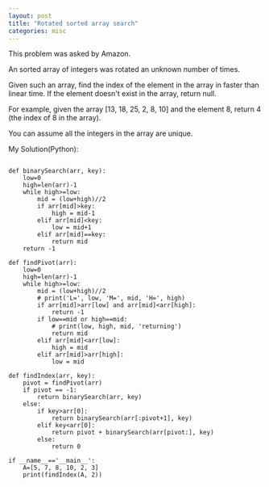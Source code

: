 ```yaml
---
layout: post
title: "Rotated sorted array search"
categories: misc
---
```


This problem was asked by Amazon.

An sorted array of integers was rotated an unknown number of times.

Given such an array, find the index of the element in the array in faster than linear time. If the element doesn't exist in the array, return null.

For example, given the array [13, 18, 25, 2, 8, 10] and the element 8, return 4 (the index of 8 in the array).

You can assume all the integers in the array are unique.


My Solution(Python):
```

def binarySearch(arr, key):
    low=0
    high=len(arr)-1
    while high>=low:
        mid = (low+high)//2
        if arr[mid]>key:
            high = mid-1
        elif arr[mid]<key:
            low = mid+1
        elif arr[mid]==key:
            return mid
    return -1

def findPivot(arr):
    low=0
    high=len(arr)-1
    while high>=low:
        mid = (low+high)//2
        # print('L=', low, 'M=', mid, 'H=', high)
        if arr[mid]>arr[low] and arr[mid]<arr[high]:
            return -1
        if low==mid or high==mid:
            # print(low, high, mid, 'returning')
            return mid
        elif arr[mid]<arr[low]:
            high = mid
        elif arr[mid]>arr[high]:
            low = mid

def findIndex(arr, key):
    pivot = findPivot(arr)
    if pivot == -1:
        return binarySearch(arr, key)
    else:
        if key>arr[0]:
            return binarySearch(arr[:pivot+1], key)
        elif key<arr[0]:
            return pivot + binarySearch(arr[pivot:], key)
        else:
            return 0

if __name__=='__main__':
    A=[5, 7, 8, 10, 2, 3]
    print(findIndex(A, 2))
```
